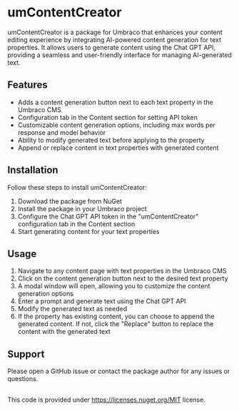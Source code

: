 # umContentCreator

umContentCreator is a package for Umbraco that enhances your content editing experience by integrating AI-powered content generation for text properties. It allows users to generate content using the Chat GPT API, providing a seamless and user-friendly interface for managing AI-generated text.

## Features
* Adds a content generation button next to each text property in the Umbraco CMS
* Configuration tab in the Content section for setting API token
* Customizable content generation options, including max words per response and model behavior
* Ability to modify generated text before applying to the property
* Append or replace content in text properties with generated content

## Installation

Follow these steps to install umContentCreator:

1) Download the package from NuGet
2) Install the package in your Umbraco project
3) Configure the Chat GPT API token in the "umContentCreator" configuration tab in the Content section
4) Start generating content for your text properties

## Usage
1) Navigate to any content page with text properties in the Umbraco CMS
2) Click on the content generation button next to the desired text property
3) A modal window will open, allowing you to customize the content generation options
4) Enter a prompt and generate text using the Chat GPT API
5) Modify the generated text as needed
6) If the property has existing content, you can choose to append the generated content. If not, click the "Replace" button to replace the content with the generated text

## Support
Please open a GitHub issue or contact the package author for any issues or questions.
##
This code is provided under https://licenses.nuget.org/MIT license.
